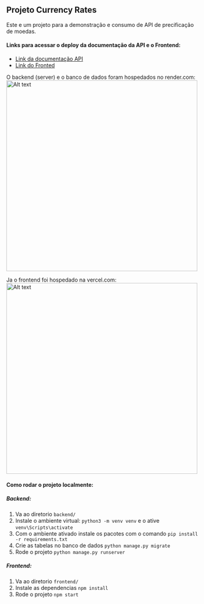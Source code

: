 ## Projeto Currency Rates

Este e um projeto para a demonstração e consumo de API de precificação de moedas.

#### Links para acessar o deploy da documentação da API e o Frontend:
- [Link da documentação API](https://currency-rate-app.onrender.com/swagger/// "Link da documentação API")
- [Link do Fronted](https://currency-rates-murex.vercel.app/ "Link do Fronted")

O backend (server) e o banco de dados foram hospedados no render.com:
<img src="https://lh3.googleusercontent.com/u/0/drive-viewer/AEYmBYRUonTKKuS7SduHxFdG7GDhCGwqkGoYl3V8HuXdr5Y-xtZjzXzG6XM-YzH3mTRyHAgAJNxpdPCQbIiq0YZNZ7ULmOl8gA=w1920-h911" alt="Alt text" width="500" />

Ja o frontend foi hospedado na vercel.com:
<img src="https://lh3.google.com/u/0/d/1u5GhhVyyDLkfe7lDAczgBjuuvcYDKjgE=w1920-h911-iv1" alt="Alt text" width="500" />

#### Como rodar o projeto localmente:

##### Backend:
1. Va ao diretorio `backend/`
2. Instale o ambiente virtual: `python3 -m venv venv` e o ative `venv\Scripts\activate`
3. Com o ambiente ativado instale os pacotes com o comando `pip install -r requirements.txt`
4. Crie as tabelas no banco de dados `python manage.py migrate`
5. Rode o projeto `python manage.py runserver`

##### Frontend:
1. Va ao diretorio `frontend/`
2. Instale as dependencias `npm install`
3. Rode o projeto `npm start`